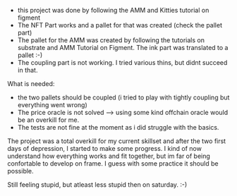 - this project was done by following the AMM and Kitties tutorial on figment
- The NFT Part works and a pallet for that was created (check the pallet part)
- The pallet for the AMM was created by following the tutorials on substrate and AMM Tutorial on Figment. The ink part was translated to a pallet :-)
- The coupling part is not working. I tried various thins, but didnt succeed in that.

What is needed:

- the two pallets should be coupled (i tried to play with tightly coupling but everything went wrong)
- The price oracle is not solved --> using some kind offchain oracle would be an overkill for me.
- The tests are not fine at the moment as i did struggle with the basics.

The project was a total overkill for my current skillset and after the two first days of depression, I started to make some progress.
I kind of now understand how everything works and fit together, but im far of being confortable to develop on frame.
I guess with some practice it should be possible.

Still feeling stupid, but atleast less stupid then on saturday. :-)
